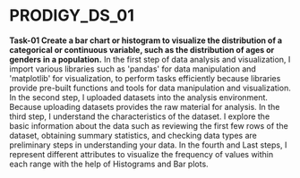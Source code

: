 # PRODIGY_DS_01
**Task-01
Create a bar chart or histogram to visualize the distribution of a categorical or continuous variable, such as the distribution of ages or genders in a population.**
In the first step of data analysis and visualization, I import various libraries such as 'pandas' for data manipulation and  'matplotlib' for visualization, to perform tasks efficiently because libraries provide pre-built functions and tools for data manipulation and visualization.
In the second step, I uploaded datasets into the analysis environment. Because uploading datasets provides the raw material for analysis. 
In the third step, I understand the characteristics of the dataset. I explore the basic information about the data such as reviewing the first few rows of the dataset, obtaining summary statistics, and checking data types are preliminary steps in understanding your data.
In the fourth and Last steps, I represent different attributes to visualize the frequency of values within each range with the help of Histograms and Bar plots.
